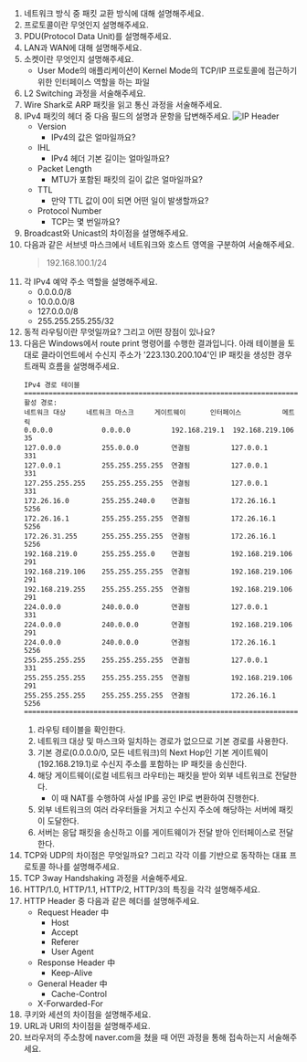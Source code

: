 1. 네트워크 방식 중 패킷 교환 방식에 대해 설명해주세요.
2. 프로토콜이란 무엇인지 설명해주세요.
3. PDU(Protocol Data Unit)를 설명해주세요.
4. LAN과 WAN에 대해 설명해주세요.
5. 소켓이란 무엇인지 설명해주세요.
    - User Mode의 애플리케이션이 Kernel Mode의 TCP/IP 프로토콜에 접근하기 위한 인터페이스 역할을 하는 파일
6. L2 Switching 과정을 서술해주세요.
7. Wire Shark로 ARP 패킷을 읽고 통신 과정을 서술해주세요.
8. IPv4 패킷의 헤더 중 다음 필드의 설명과 문항을 답변해주세요.
    ![IP Header](https://user-images.githubusercontent.com/14902866/277317420-e093c5ea-cc8a-4e7e-a7c9-3c6abd1fb005.png)
    - Version
        - IPv4의 값은 얼마일까요?
    - IHL
        - IPv4 헤더 기본 길이는 얼마일까요? 
    - Packet Length
        - MTU가 포함된 패킷의 길이 값은 얼마일까요?
    - TTL
        - 만약 TTL 값이 0이 되면 어떤 일이 발생할까요?
    - Protocol Number
        - TCP는 몇 번일까요?
9. Broadcast와 Unicast의 차이점을 설명해주세요.
10. 다음과 같은 서브넷 마스크에서 네트워크와 호스트 영역을 구분하여 서술해주세요.
    > 192.168.100.1/24
11. 각 IPv4 예약 주소 역할을 설명해주세요.
    - 0.0.0.0/8
    - 10.0.0.0/8
    - 127.0.0.0/8
    - 255.255.255.255/32
12. 동적 라우팅이란 무엇일까요? 그리고 어떤 장점이 있나요?
13. 다음은 Windows에서 route print 명령어를 수행한 결과입니다. 아래 테이블을 토대로 클라이언트에서 수신지 주소가 '223.130.200.104'인 IP 패킷을 생성한 경우 트래픽 흐름을 설명해주세요.
    ```
    IPv4 경로 테이블
    ===========================================================================
    활성 경로:
    네트워크 대상     네트워크 마스크     게이트웨이      인터페이스          메트릭
    0.0.0.0            0.0.0.0          192.168.219.1  192.168.219.106    35
    127.0.0.0          255.0.0.0        연결됨          127.0.0.1          331
    127.0.0.1          255.255.255.255  연결됨          127.0.0.1          331
    127.255.255.255    255.255.255.255  연결됨          127.0.0.1          331
    172.26.16.0        255.255.240.0    연결됨          172.26.16.1        5256
    172.26.16.1        255.255.255.255  연결됨          172.26.16.1        5256
    172.26.31.255      255.255.255.255  연결됨          172.26.16.1        5256
    192.168.219.0      255.255.255.0    연결됨          192.168.219.106    291
    192.168.219.106    255.255.255.255  연결됨          192.168.219.106    291
    192.168.219.255    255.255.255.255  연결됨          192.168.219.106    291
    224.0.0.0          240.0.0.0        연결됨          127.0.0.1          331
    224.0.0.0          240.0.0.0        연결됨          192.168.219.106    291
    224.0.0.0          240.0.0.0        연결됨          172.26.16.1        5256
    255.255.255.255    255.255.255.255  연결됨          127.0.0.1          331
    255.255.255.255    255.255.255.255  연결됨          192.168.219.106    291
    255.255.255.255    255.255.255.255  연결됨          172.26.16.1        5256
    ===========================================================================
    ```
    1. 라우팅 테이블을 확인한다.
    2. 네트워크 대상 및 마스크와 일치하는 경로가 없으므로 기본 경로를 사용한다.
    3. 기본 경로(0.0.0.0/0, 모든 네트워크)의 Next Hop인 기본 게이트웨이(192.168.219.1)로 수신지 주소를 포함하는 IP 패킷을 송신한다.
    4. 해당 게이트웨이(로컬 네트워크 라우터)는 패킷을 받아 외부 네트워크로 전달한다.
        - 이 때 NAT를 수행하여 사설 IP를 공인 IP로 변환하여 진행한다.
    5. 외부 네트워크의 여러 라우터들을 거치고 수신지 주소에 해당하는 서버에 패킷이 도달한다.
    6. 서버는 응답 패킷을 송신하고 이를 게이트웨이가 전달 받아 인터페이스로 전달한다.
14. TCP와 UDP의 차이점은 무엇일까요? 그리고 각각 이를 기반으로 동작하는 대표 프로토콜 하나를 설명해주세요.
15. TCP 3way Handshaking 과정을 서술해주세요.
16. HTTP/1.0, HTTP/1.1, HTTP/2, HTTP/3의 특징을 각각 설명해주세요.
17. HTTP Header 중 다음과 같은 헤더를 설명해주세요.
    - Request Header 中
        - Host
        - Accept
        - Referer
        - User Agent
    - Response Header 中
        - Keep-Alive
    - General Header 中
        - Cache-Control
    - X-Forwarded-For
18. 쿠키와 세션의 차이점을 설명해주세요.
19. URL과 URI의 차이점을 설명해주세요.
20. 브라우저의 주소창에 naver.com을 쳤을 때 어떤 과정을 통해 접속하는지 서술해주세요.